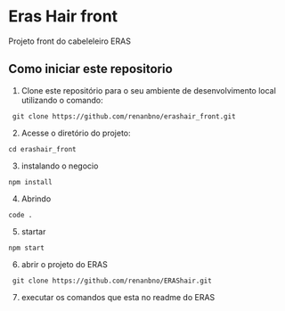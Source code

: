 # Eras Hair front

Projeto front do cabeleleiro ERAS

## Como iniciar este repositorio

1. Clone este repositório para o seu ambiente de desenvolvimento local utilizando o comando:
```
 git clone https://github.com/renanbno/erashair_front.git
```
2. Acesse o diretório do projeto:
```
cd erashair_front
```
3. instalando o negocio
```
npm install
```
4. Abrindo
```
code .
```
5. startar
```
npm start
```

6. abrir o projeto do ERAS
```
 git clone https://github.com/renanbno/ERAShair.git
```

7. executar os comandos que esta no readme do ERAS

